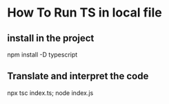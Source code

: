 # How To Run TS in local file
## install in the project
npm install -D typescript

## Translate and interpret the code
npx tsc index.ts; node index.js
